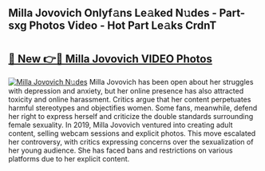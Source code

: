 ## Milla Jovovich Onlyf𝚊ns Le𝚊ked N𝚞des - Part-sxg Photos Video - Hot Part Le𝚊ks CrdnT

# <h2><a href="http://ab42269.deff.icu/?id=Milla+Jovovich">🔗 New 👉🔴 Milla Jovovich VIDEO Photos</a></h2>

[![Milla Jovovich N𝚞des](https://i.imgur.com/rIISA9y.gif)](http://ab42269.deff.icu/?id=Milla+Jovovich)
Milla Jovovich has been open about her struggles with depression and anxiety, but her online presence has also attracted toxicity and online harassment. Critics argue that her content perpetuates harmful stereotypes and objectifies women. Some fans, meanwhile, defend her right to express herself and criticize the double standards surrounding female sexuality. In 2019, Milla Jovovich ventured into creating adult content, selling webcam sessions and explicit photos. This move escalated her controversy, with critics expressing concerns over the sexualization of her young audience. She has faced bans and restrictions on various platforms due to her explicit content.
